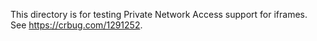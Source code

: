 This directory is for testing Private Network Access support for iframes.
See https://crbug.com/1291252.
